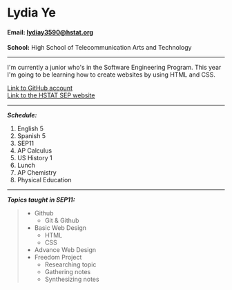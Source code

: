 # Lydia Ye  

#### **Email:** lydiay3590@hstat.org
**School:** High School of Telecommunication Arts and Technology 

***

I'm currently a junior who's in the Software Engineering Program. This year I'm going to be learning how to create websites by using HTML and CSS.  

[Link to GitHub account](https://github.com/lydiay3590)  
[Link to the HSTAT SEP website](https://hstatsep.github.io/)
***

**_Schedule:_**

1. English 5  
2. Spanish 5  
3. SEP11  
4. AP Calculus  
5. US History 1  
6. Lunch   
7. AP Chemistry  
8. Physical Education        

***

**_Topics taught in SEP11:_**

> * Github
>   * Git & Github
> * Basic Web Design
>   * HTML
>   * CSS
> * Advance Web Design 
> * Freedom Project
>   * Researching topic 
>   * Gathering notes
>   * Synthesizing notes

